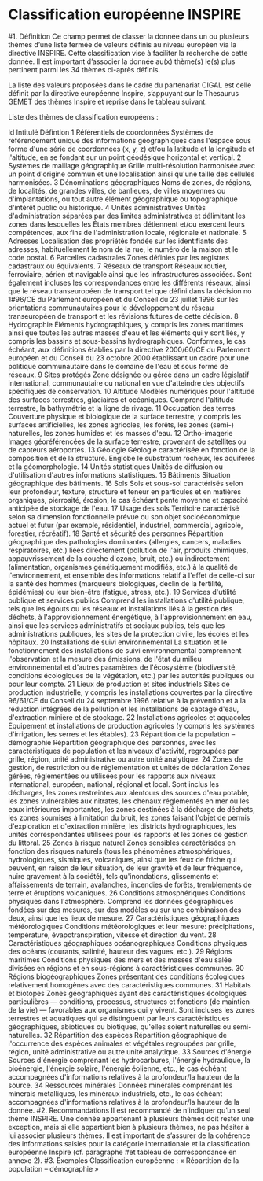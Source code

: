 
<!-- Begin @data_inspirekeywords.md -->

# Classification européenne INSPIRE
#1. Définition
Ce champ permet de classer la donnée dans un ou plusieurs thèmes d’une liste fermée de valeurs définis au niveau européen via la directive INSPIRE. Cette classification vise à faciliter la recherche de cette donnée. 
Il est important d’associer la donnée au(x) thème(s) le(s) plus pertinent parmi les 34 thèmes ci-après définis.

La liste des valeurs proposées dans le cadre du partenariat CIGAL est celle définit par la directive européenne Inspire, s’appuyant sur le Thesaurus GEMET des thèmes Inspire et reprise dans le tableau suivant.

Liste des thèmes de classification européens :

Id
Intitulé
Défintion
1
Référentiels de coordonnées
Systèmes de référencement unique des informations géographiques dans l'espace sous forme d'une série de coordonnées (x, y, z) et/ou la latitude et la longitude et l'altitude, en se fondant sur un point géodésique horizontal et vertical.
2
Systèmes de maillage géographique
Grille multi-résolution harmonisée avec un point d'origine commun et une localisation ainsi qu'une taille des cellules harmonisées.
3
Dénominations géographiques
Noms de zones, de régions, de localités, de grandes villes, de banlieues,  de villes moyennes ou d'implantations, ou tout autre élément géographique ou topographique d'intérêt public ou historique.
4
Unités administratives
Unités d'administration séparées par des limites administratives et délimitant les zones dans lesquelles les États membres détiennent et/ou exercent leurs compétences, aux fins de l'administration locale, régionale et nationale.
5
Adresses
Localisation des propriétés fondée sur les identifiants des adresses, habituellement le nom de la rue, le numéro de la maison et le code postal.
6
Parcelles cadastrales
Zones définies par les registres cadastraux ou équivalents.
7
Réseaux de transport
Réseaux routier, ferroviaire, aérien et navigable ainsi que les infrastructures associées. Sont également incluses les correspondances entre les différents réseaux, ainsi que le réseau transeuropéen de transport tel que défini dans la décision no 1#96/CE du Parlement européen et du Conseil du 23 juillet 1996 sur les orientations communautaires pour le développement du réseau transeuropéen de transport et les révisions futures de cette décision.
8
Hydrographie
Éléments hydrographiques, y compris les zones maritimes ainsi que toutes les autres masses d'eau et les éléments qui y sont liés, y compris les bassins et sous-bassins hydrographiques. Conformes, le cas échéant, aux définitions établies par la directive 2000/60/CE du Parlement européen et du Conseil du 23 octobre 2000 établissant un cadre pour une politique communautaire dans le domaine de l'eau et sous forme de réseaux.
9
Sites protégés
Zone désignée ou gérée dans un cadre législatif international, communautaire ou national en vue d'atteindre des objectifs spécifiques de conservation.
10
Altitude
Modèles numériques pour l'altitude des surfaces terrestres, glaciaires et océaniques. Comprend l'altitude terrestre, la bathymétrie et la ligne de rivage.
11
Occupation des terres
Couverture physique et biologique de la surface terrestre, y compris les surfaces artificielles, les zones agricoles, les forêts, les zones (semi-) naturelles, les zones humides et les masses d'eau.
12
Ortho-imagerie
Images géoréférencées de la surface terrestre, provenant de satellites ou de capteurs aéroportés.
13
Géologie
Géologie caractérisée en fonction de la composition et de la structure. Englobe le substratum rocheux, les aquifères et la géomorphologie.
14
Unités statistiques
Unités de diffusion ou d'utilisation d'autres informations statistiques.
15
Bâtiments
Situation géographique des bâtiments.
16
Sols
Sols et sous-sol caractérisés selon leur profondeur, texture, structure et teneur en particules et en matières organiques, pierrosité, érosion, le cas échéant pente moyenne et capacité anticipée de stockage de l'eau.
17
Usage des sols
Territoire caractérisé selon sa dimension fonctionnelle prévue ou son objet socioéconomique actuel et futur (par exemple, résidentiel, industriel, commercial, agricole, forestier, récréatif).
18
Santé et sécurité des personnes
Répartition géographique des pathologies dominantes (allergies, cancers, maladies respiratoires, etc.) liées directement (pollution de l'air, produits chimiques, appauvrissement de la couche d'ozone, bruit, etc.) ou indirectement (alimentation, organismes génétiquement modifiés, etc.) à la qualité de l'environnement, et ensemble des informations relatif à l'effet de celle-ci sur la santé des hommes (marqueurs biologiques, déclin de la fertilité, épidémies) ou leur bien-être (fatigue, stress, etc.).
19
Services d'utilité publique et services publics
Comprend les installations d'utilité publique, tels que les égouts ou les réseaux et installations liés à la gestion des déchets, à l'approvisionnement énergétique, à l'approvisionnement en eau, ainsi que les services administratifs et sociaux publics, tels que les administrations publiques, les sites de la protection civile, les écoles et les hôpitaux. 
20
Installations de suivi environnemental
La situation et le fonctionnement des installations de suivi environnemental comprennent l'observation et la mesure des émissions, de l'état du milieu environnemental et d'autres paramètres de l'écosystème (biodiversité, conditions écologiques de la végétation, etc.) par les autorités publiques ou pour leur compte. 
21
Lieux de production et sites industriels
Sites de production industrielle, y compris les installations couvertes par la directive 96/61/CE du Conseil du 24 septembre 1996 relative à la prévention et à la réduction intégrées de la pollution et les installations de captage d'eau, d'extraction minière et de stockage.
22
Installations agricoles et aquacoles
Équipement et installations de production agricoles (y compris les systèmes d'irrigation, les serres et les étables).
23
Répartition de la population – démographie
Répartition géographique des personnes, avec les caractéristiques de population et les niveaux d'activité, regroupées par grille, région, unité administrative ou autre unité analytique.
24
Zones de gestion, de restriction ou de réglementation et unités de déclaration
Zones gérées, réglementées ou utilisées pour les rapports aux niveaux international, européen, national, régional et local. Sont inclus les décharges, les zones restreintes aux alentours des sources d'eau potable, les zones vulnérables aux nitrates, les chenaux réglementés en mer ou les eaux intérieures importantes, les zones destinées à la décharge de déchets, les zones soumises à limitation du bruit, les zones faisant l'objet de permis d'exploration et d'extraction minière, les districts hydrographiques, les unités correspondantes utilisées pour les rapports et les zones de gestion du littoral.
25
Zones à risque naturel
Zones sensibles caractérisées en fonction des risques naturels (tous les phénomènes atmosphériques, hydrologiques, sismiques, volcaniques, ainsi que les feux de friche qui peuvent, en raison de leur situation, de leur gravité et de leur fréquence, nuire gravement à la société), tels qu'inondations, glissements et affaissements de terrain, avalanches, incendies de forêts, tremblements de terre et éruptions volcaniques.
26
Conditions atmosphériques
Conditions physiques dans l'atmosphère. Comprend les données géographiques fondées sur des mesures, sur des modèles ou sur une combinaison des deux, ainsi que les lieux de mesure. 
27
Caractéristiques géographiques météorologiques 
Conditions météorologiques et leur mesure: précipitations, température, évapotranspiration, vitesse et direction du vent.
28
Caractéristiques géographiques océanographiques 
Conditions physiques des océans (courants, salinité, hauteur des vagues, etc.).
29
Régions maritimes
Conditions physiques des mers et des masses d'eau salée divisées en régions et en sous-régions à caractéristiques communes.
30
Régions biogéographiques
Zones présentant des conditions écologiques relativement homogènes avec des caractéristiques communes.
31
Habitats et biotopes
Zones géographiques ayant des caractéristiques écologiques particulières — conditions, processus, structures et fonctions (de maintien de la vie) — favorables aux organismes qui y vivent. Sont incluses les zones terrestres et aquatiques qui se distinguent par leurs caractéristiques géographiques, abiotiques ou biotiques, qu'elles soient naturelles ou semi-naturelles.
32
Répartition des espèces
Répartition géographique de l'occurrence des espèces animales et végétales regroupées par grille, région, unité administrative ou autre unité analytique.
33
Sources d'énergie
Sources d'énergie comprenant les hydrocarbures, l'énergie hydraulique, la bioénergie, l'énergie solaire, l'énergie éolienne, etc., le cas échéant accompagnées d'informations relatives à la profondeur/la hauteur de la source.
34
Ressources minérales
Données minérales comprenant les minerais métalliques, les minéraux industriels, etc., le cas échéant accompagnées d'informations relatives à la profondeur/la hauteur de la donnée.
#2. Recommandations
Il est recommandé de n’indiquer qu’un seul thème INSPIRE. Une donnée appartenant à plusieurs thèmes doit rester une exception, mais si elle appartient bien à plusieurs thèmes, ne pas hésiter à lui associer plusieurs thèmes.
Il est important de s’assurer de la cohérence des informations saisies pour la catégorie internationale et la classification européenne Inspire (cf. paragraphe #et tableau de correspondance en annexe 2).
#3. Exemples
Classification européenne : « Répartition de la population – démographie »

<!-- End @data_inspirekeywords.md -->

